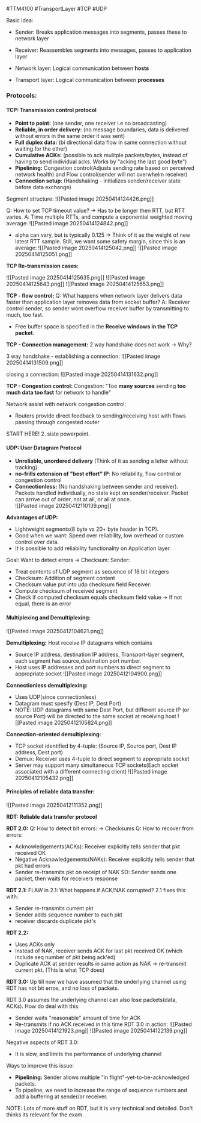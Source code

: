 #TTM4100 #TransportLayer #TCP #UDP 


Basic idea:
- Sender: Breaks application messages into segments, passes these to network layer 
- Receiver: Reassembles segments into messages, passes to application layer 

- Network layer: Logical communication between **hosts** 
- Transport layer: Logical communication between **processes** 


### Protocols:
#### TCP: Transmission control protocol
- **Point to point:** (one sender, one receiver i.e no broadcasting)
- **Reliable, in order delivery:** (no message boundaries, data is delivered without errors in the same order it was sent)
- **Full duplex data:** (bi directional data flow in same connection without waiting for the other)
- **Cumulative ACKs:** (possible to ack mulitple packets/bytes, instead of having to send individual acks. Works by "acking the last good byte")
- **Pipelining:** Congestion control(Adjusts sending rate based on perceived network health) and Flow control(sender will not overwhelm receiver)
- **Connection setup**: (Handshaking - initializes sender/receiver state before data exchange) 

Segment structure:
![[Pasted image 20250414124426.png]]


Q: How to set TCP timeout value? -> Has to be longer then RTT, but RTT varies. 
A: Time multiple RTTs, and compute a exponential weighted moving average:
![[Pasted image 20250414124842.png]]
- alpha can vary, but is typically 0.125 -> Think of it as the weight of new latest RTT sample. 
Still, we want some safety margin, since this is an average:
![[Pasted image 20250414125042.png]]
![[Pasted image 20250414125051.png]]

**TCP Re-transmission cases:**

![[Pasted image 20250414125635.png]]
![[Pasted image 20250414125643.png]]
![[Pasted image 20250414125653.png]]

**TCP - flow control:**
Q: What happens when network layer delivers data faster than application layer removes data from socket buffer? 
A: Receiver control sender, so sender wont overflow receiver buffer by transmitting to much, too fast. 
- Free buffer space is specified in the **Receive windows in the TCP packet**.

**TCP - Connection management:**
2 way handshake does not work -> Why? 

3 way handshake - establishing a connection: 
![[Pasted image 20250414131509.png]]

closing a connection:
![[Pasted image 20250414131632.png]]


**TCP - Congestion control:**
Congestion: "Too **many sources** sending **too much data too fast** for network to handle"

Network assist with network congestion control: 
- Routers provide direct feedback to sending/receiving host with flows passing through congested router

START HERE! 2. siste powerpoint. 


#### UDP: User Datagram Protocol
- **Unreliable, unordered delivery** (Think of it as sending a letter without tracking)
- **no-frills extension of "best effort" IP**: No reliability, flow control or congestion control
- **Connectionless:** (No handshaking between sender and receiver). Packets handled individually, no state kept on sender/receiver. Packet can arrive out of order, not at all, or all at once.  
![[Pasted image 20250412110139.png]]

**Advantages of UDP:**
- Lightweight segments(8 byte vs 20+ byte header in TCP). 
- Good when we want: Speed over reliability, low overhead or custom control over data.
- It is possible to add reliability functionality on Application layer. 

Goal: Want to detect errors -> Checksum:
Sender:
- Treat contents of UDP segment as sequence of 16 bit integers 
- Checksum: Addition of segment content 
- Checksum value put into udp checksum field
Receiver:
- Compute checksum of received segment
- Check if computed checksum equals checksum field value -> If not equal, there is an error

#### Multiplexing and Demultiplexing:
![[Pasted image 20250412104621.png]]

**Demultiplexing:**
Host receive IP datagrams which contains 
- Source IP address, destination IP address, Transport-layer segment, each segment has source,destination port number.
- Host uses IP addresses and port numbers to direct segment to appropriate socket 
![[Pasted image 20250412104900.png]]

**Connectionless demultiplexing:**
- Uses UDP(since connectionless)
- Datagram must spesify (Dest IP, Dest Port)
- NOTE: UDP datagrams with same Dest Port, but different source IP (or source Port) will be directed to the same socket at receiving host 
![[Pasted image 20250412105824.png]]



**Connection-oriented demultiplexing:**
- TCP socket identified by 4-tuple: (Source IP, Source port, Dest IP address, Dest port)
- Demux: Receiver uses 4-tuple to direct segment to appropriate socket 
- Server may support many simultaneous TCP sockets(Each socket associated with a different connecting client)
![[Pasted image 20250412105432.png]]

#### Principles of reliable data transfer:

![[Pasted image 20250412111352.png]]


**RDT: Reliable data transfer protocol**

**RDT 2.0:**
Q: How to detect bit errors: -> Checksums 
Q: How to recover from errors:
- Acknowledgements(ACKs): Receiver explicitly tells sender that pkt received OK 
- Negative Acknowledgements(NAKs): Receiver explicitly tells sender that pkt had errors
- Sender re-transmits pkt on receipt of NAK
SO: Sender sends one packet, then waits for receivers response 

**RDT 2.1:**
FLAW in 2.1: What happens if ACK/NAK corrupted? 
2.1 fixes this with:
- Sender re-transmits current pkt 
- Sender adds sequence number to each pkt 
- receiver discards duplicate pkt's 

**RDT 2.2:**
- Uses ACKs only 
- Instead of NAK, receiver sends ACK for last pkt received OK (which include seq number of pkt being ack'ed)
- Duplicate ACK at sender results in same action as NAK -> re-transmit current pkt. (This is what TCP does)

**RDT 3.0:**
Up till now we have assumed that the underlying channel using RDT has not bit erros, and no loss of packets. 

RDT 3.0 assumes the underlying channel can also lose packets(data, ACKs). How do deal with this:
- Sender waits "reasonable" amount of time for ACK
- Re-transmits if no ACK received in this time
RDT 3.0 in action:
![[Pasted image 20250414121923.png]]
![[Pasted image 20250414122139.png]]

Negative aspects of RDT 3.0:
- It is slow, and limits the performance of underlying channel 

Ways to improve this issue:
- **Pipelining:** Sender allows multiple "in flight"-yet-to-be-acknowledged packets.
- To pipeline, we need to increase the range of sequence numbers and add a buffering at sender/or receiver. 

NOTE: Lots of more stuff on RDT, but it is very technical and detailed. Don't thinks its relevant for the exam. 


